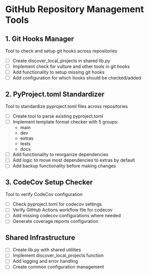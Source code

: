 # GitHub Repository Management Tools

## 1. Git Hooks Manager
Tool to check and setup git hooks across repositories
- [ ] Create discover_local_projects in shared lib.py
- [ ] Implement check for vulture and other tools in git hooks
- [ ] Add functionality to setup missing git hooks
- [ ] Add configuration for which hooks should be checked/added

## 2. PyProject.toml Standardizer
Tool to standardize pyproject.toml files across repositories
- [ ] Create tool to parse existing pyproject.toml
- [ ] Implement template format checker with 5 groups:
  - main
  - dev
  - extras
  - tests
  - docs
- [ ] Add functionality to reorganize dependencies
- [ ] Add logic to move most dependencies to extras by default
- [ ] Add backup functionality before making changes

## 3. CodeCov Setup Checker
Tool to verify CodeCov configuration
- [ ] Check pyproject.toml for codecov settings
- [ ] Verify GitHub Actions workflow file for codecov
- [ ] Add missing codecov configurations where needed
- [ ] Generate coverage reports configuration

## Shared Infrastructure
- [ ] Create lib.py with shared utilities
- [ ] Implement discover_local_projects function
- [ ] Add logging and error handling
- [ ] Create common configuration management 